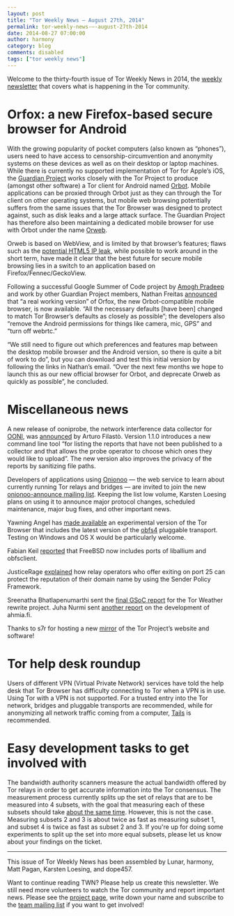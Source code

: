 ```yaml
---
layout: post
title: "Tor Weekly News — August 27th, 2014"
permalink: tor-weekly-news-—-august-27th-2014
date: 2014-08-27 07:00:00
author: harmony
category: blog
comments: disabled
tags: ["tor weekly news"]
---
```


Welcome to the thirty-fourth issue of Tor Weekly News in 2014, the [weekly newsletter](https://lists.torproject.org/cgi-bin/mailman/listinfo/tor-news) that covers what is happening in the Tor community.

Orfox: a new Firefox-based secure browser for Android
=====================================================

With the growing popularity of pocket computers (also known as “phones”), users need to have access to censorship-circumvention and anonymity systems on these devices as well as on their desktop or laptop machines. While there is currently no supported implementation of Tor for Apple’s iOS, the [Guardian Project](https://guardianproject.info) works closely with the Tor Project to produce (amongst other software) a Tor client for Android named [Orbot](https://guardianproject.info/apps/orbot/). Mobile applications can be proxied through Orbot just as they can through the Tor client on other operating systems, but mobile web browsing potentially suffers from the same issues that the Tor Browser was designed to protect against, such as disk leaks and a large attack surface. The Guardian Project has therefore also been maintaining a dedicated mobile browser for use with Orbot under the name [Orweb](https://guardianproject.info/apps/orweb/).

Orweb is based on WebView, and is limited by that browser’s features; flaws such as the [potential HTML5 IP leak](https://guardianproject.info/2014/06/30/recent-news-on-orweb-flaws/), while possible to work around in the short term, have made it clear that the best future for secure mobile browsing lies in a switch to an application based on Firefox/Fennec/GeckoView.

Following a successful Google Summer of Code project by [Amogh Pradeep](https://lists.torproject.org/pipermail/tor-dev/2014-August/007379.html) and work by other Guardian Project members, Nathan Freitas [announced](https://lists.mayfirst.org/pipermail/guardian-dev/2014-August/003717.html) that “a real working version” of Orfox, the new Orbot-compatible mobile browser, is now available. “All the necessary defaults [have been] changed to match Tor Browser’s defaults as closely as possible”; the developers also “remove the Android permissions for things like camera, mic, GPS” and “turn off webrtc.”

“We still need to figure out which preferences and features map between the desktop mobile browser and the Android version, so there is quite a bit of work to do”, but you can download and test this initial version by following the links in Nathan’s email. “Over the next few months we hope to launch this as our new official browser for Orbot, and deprecate Orweb as quickly as possible”, he concluded.

Miscellaneous news
==================

A new release of ooniprobe, the network interference data collector for [OONI](https://ooni.torproject.org/), was [announced](https://lists.torproject.org/pipermail/ooni-dev/2014-August/000147.html) by Arturo Filastò. Version 1.1.0 introduces a new command line tool “for listing the reports that have not been published to a collector and that allows the probe operator to choose which ones they would like to upload”. The new version also improves the privacy of the reports by sanitizing file paths.

Developers of applications using [Onionoo](https://onionoo.torproject.org/) — the web service to learn about currently running Tor relays and bridges — are invited to join the new [onionoo-announce mailing list](https://lists.torproject.org/cgi-bin/mailman/listinfo/onionoo-announce). Keeping the list low volume, Karsten Loesing plans on using it to announce major protocol changes, scheduled maintenance, major bug fixes, and other important news.

Yawning Angel has [made available](https://lists.torproject.org/pipermail/tor-dev/2014-August/007404.html) an experimental version of the Tor Browser that includes the latest version of the [obfs4](https://github.com/Yawning/obfs4) pluggable transport. Testing on Windows and OS X would be particularly welcome.

Fabian Keil [reported](https://lists.torproject.org/pipermail/tor-dev/2014-August/007412.html) that FreeBSD now includes ports of liballium and obfsclient.

JusticeRage [explained](https://lists.torproject.org/pipermail/tor-relays/2014-August/005168.html) how relay operators who offer exiting on port 25 can protect the reputation of their domain name by using the Sender Policy Framework.

Sreenatha Bhatlapenumarthi sent the [final GSoC report](https://lists.torproject.org/pipermail/tor-dev/2014-August/007399.html) for the Tor Weather rewrite project. Juha Nurmi sent [another report](https://lists.torproject.org/pipermail/tor-reports/2014-August/000625.html) on the development of ahmia.fi.

Thanks to s7r for hosting a new [mirror](https://lists.torproject.org/pipermail/tor-mirrors/2014-August/000669.html) of the Tor Project’s website and software!

Tor help desk roundup
=====================

Users of different VPN (Virtual Private Network) services have told the help desk that Tor Browser has difficulty connecting to Tor when a VPN is in use. Using Tor with a VPN is not supported. For a trusted entry into the Tor network, bridges and pluggable transports are recommended, while for anonymizing all network traffic coming from a computer, [Tails](https://tails.boum.org/) is recommended.

Easy development tasks to get involved with
===========================================

The bandwidth authority scanners measure the actual bandwidth offered by Tor relays in order to get accurate information into the Tor consensus. The measurement process currently splits up the set of relays that are to be measured into 4 subsets, with the goal that measuring each of these subsets should take [about the same time](https://bugs.torproject.org/3440). However, this is not the case. Measuring subsets 2 and 3 is about twice as fast as measuring subset 1, and subset 4 is twice as fast as subset 2 and 3. If you're up for doing some experiments to split up the set into more equal subsets, please let us know about your findings on the ticket.

* * * * *

This issue of Tor Weekly News has been assembled by Lunar, harmony, Matt Pagan, Karsten Loesing, and dope457.

Want to continue reading TWN? Please help us create this newsletter. We still need more volunteers to watch the Tor community and report important news. Please see the [project page](https://trac.torproject.org/projects/tor/wiki/TorWeeklyNews), write down your name and subscribe to the [team mailing list](https://lists.torproject.org/cgi-bin/mailman/listinfo/news-team) if you want to get involved!
